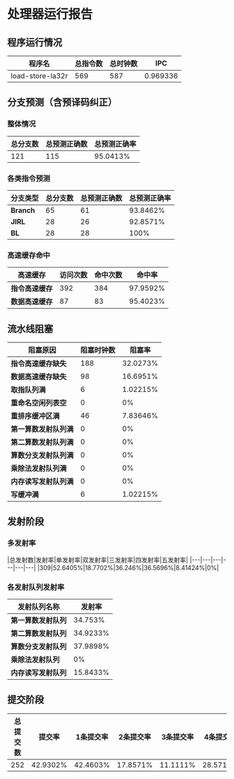 # 处理器运行报告
## 程序运行情况
|程序名|总指令数|总时钟数|IPC|
|---|---|---|---|
|load-store-la32r|569|587|0.969336|

## 分支预测（含预译码纠正）
### 整体情况
|总分支数|总预测正确数|总预测正确率|
|---|---|---|
|121|115|95.0413%|

### 各类指令预测
|分支类型|总分支数|总预测正确数|总预测正确率|
|---|---|---|---|
|**Branch**| 65 | 61 | 93.8462%|
|**JIRL**| 28 | 26 | 92.8571%|
|**BL**| 28 | 28 | 100%|

### 高速缓存命中
|高速缓存|访问次数|命中次数|命中率|
|---|---|---|---|
|**指令高速缓存**| 392 | 384 | 97.9592%|
|**数据高速缓存**| 87 | 83 | 95.4023%|
## 流水线阻塞
|阻塞原因|阻塞时钟数|阻塞率|
|---|---|---|
|**指令高速缓存缺失**| 188 | 32.0273%|
|**数据高速缓存缺失**| 98 | 16.6951%|
|**取指队列满**| 6 | 1.02215%|
|**重命名空闲列表空**|0 | 0%|
|**重排序缓冲区满**|46 | 7.83646%|
|**第一算数发射队列满**|0 | 0%|
|**第二算数发射队列满**|0 | 0%|
|**算数分支发射队列满**|0 | 0%|
|**乘除法发射队列满**|0 | 0%|
|**内存读写发射队列满**|0 | 0%|
|**写缓冲满**|6 | 1.02215%|

## 发射阶段
### 多发射率
|总发射数|发射率|单发射率|双发射率|三发射率|四发射率|五发射率|
|---|---|---|---|---|---|
|309|52.6405%|18.7702%|36.246%|36.5696%|8.41424%|0%|

### 各发射队列发射率
|发射队列名称|发射率|
|---|---|
|**第一算数发射队列**|34.753%|
|**第二算数发射队列**|34.9233%|
|**算数分支发射队列**|37.9898%|
|**乘除法发射队列**|0%|
|**内存读写发射队列**|15.8433%|

## 提交阶段
|总提交数|提交率|1条提交率|2条提交率|3条提交率|4条提交率|
|---|---|---|---|---|---|
|252|42.9302%|42.4603%|17.8571%|11.1111%|28.5714%|
